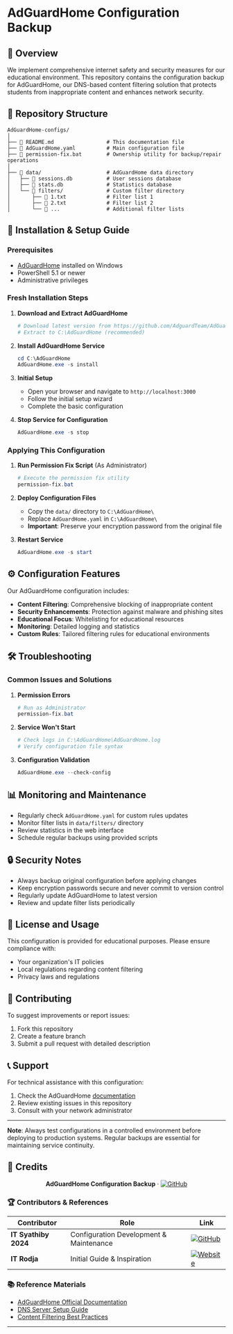# AdGuardHome Configuration Backup

## 📖 Overview

We implement comprehensive internet safety and security measures for our educational environment. This repository contains the configuration backup for AdGuardHome, our DNS-based content filtering solution that protects students from inappropriate content and enhances network security.

## 📁 Repository Structure

```
AdGuardHome-configs/
│
├── 📄 README.md                 # This documentation file
├── 📄 AdGuardHome.yaml          # Main configuration file
├── 📄 permission-fix.bat        # Ownership utility for backup/repair operations
│
├── 📁 data/                     # AdGuardHome data directory
│   ├── 📄 sessions.db           # User sessions database
│   ├── 📄 stats.db              # Statistics database
│   └── 📁 filters/              # Custom filter directory
│       ├── 📄 1.txt             # Filter list 1
│       ├── 📄 2.txt             # Filter list 2
│       └── 📄 ...               # Additional filter lists
```

## 🚀 Installation & Setup Guide

### Prerequisites
- [AdGuardHome](https://github.com/AdguardTeam/AdGuardHome) installed on Windows
- PowerShell 5.1 or newer
- Administrative privileges

### Fresh Installation Steps

1. **Download and Extract AdGuardHome**
   ```powershell
   # Download latest version from https://github.com/AdguardTeam/AdGuardHome/releases
   # Extract to C:\AdGuardHome (recommended)
   ```

2. **Install AdGuardHome Service**
   ```powershell
   cd C:\AdGuardHome
   AdGuardHome.exe -s install
   ```

3. **Initial Setup**
   - Open your browser and navigate to `http://localhost:3000`
   - Follow the initial setup wizard
   - Complete the basic configuration

4. **Stop Service for Configuration**
   ```powershell
   AdGuardHome.exe -s stop
   ```

### Applying This Configuration

1. **Run Permission Fix Script** (As Administrator)
   ```powershell
   # Execute the permission fix utility
   permission-fix.bat
   ```

2. **Deploy Configuration Files**
   - Copy the `data/` directory to `C:\AdGuardHome\`
   - Replace `AdGuardHome.yaml` in `C:\AdGuardHome\`
   - **Important**: Preserve your encryption password from the original file

3. **Restart Service**
   ```powershell
   AdGuardHome.exe -s start
   ```

## ⚙️ Configuration Features

Our AdGuardHome configuration includes:

- **Content Filtering**: Comprehensive blocking of inappropriate content
- **Security Enhancements**: Protection against malware and phishing sites
- **Educational Focus**: Whitelisting for educational resources
- **Monitoring**: Detailed logging and statistics
- **Custom Rules**: Tailored filtering rules for educational environments

## 🛠️ Troubleshooting

### Common Issues and Solutions

1. **Permission Errors**
   ```powershell
   # Run as Administrator
   permission-fix.bat
   ```

2. **Service Won't Start**
   ```powershell
   # Check logs in C:\AdGuardHome\AdGuardHome.log
   # Verify configuration file syntax
   ```

3. **Configuration Validation**
   ```powershell
   AdGuardHome.exe --check-config
   ```

## 📊 Monitoring and Maintenance

- Regularly check `AdGuardHome.yaml` for custom rules updates
- Monitor filter lists in `data/filters/` directory
- Review statistics in the web interface
- Schedule regular backups using provided scripts

## 🔒 Security Notes

- Always backup original configuration before applying changes
- Keep encryption passwords secure and never commit to version control
- Regularly update AdGuardHome to latest version
- Review and update filter lists periodically

## 📝 License and Usage

This configuration is provided for educational purposes. Please ensure compliance with:
- Your organization's IT policies
- Local regulations regarding content filtering
- Privacy laws and regulations

## 🤝 Contributing

To suggest improvements or report issues:
1. Fork this repository
2. Create a feature branch
3. Submit a pull request with detailed description

## 📞 Support

For technical assistance with this configuration:
1. Check the AdGuardHome [documentation](https://github.com/AdguardTeam/AdGuardHome/wiki)
2. Review existing issues in this repository
3. Consult with your network administrator

---

**Note**: Always test configurations in a controlled environment before deploying to production systems. Regular backups are essential for maintaining service continuity.

## 🙏 Credits

<div align="center">

**AdGuardHome Configuration Backup** · [![GitHub](https://img.shields.io/badge/GitHub-Repository-blue?style=flat&logo=github)](https://github.com/CreatorB)

</div>

### 🏆 Contributors & References

| Contributor | Role | Link |
|-------------|------|------|
| **IT Syathiby 2024** | Configuration Development & Maintenance | [![GitHub](https://img.shields.io/badge/GitHub-CreatorB-blue?style=flat&logo=github)](https://github.com/CreatorB) |
| **IT Rodja** | Initial Guide & Inspiration | [![Website](https://img.shields.io/badge/Website-KloningSpoon-green?style=flat&logo=internet-explorer)](https://kloningspoon.com/membuat-dns-server-untuk-memblokir-iklan/) |

### 📚 Reference Materials
- [AdGuardHome Official Documentation](https://github.com/AdguardTeam/AdGuardHome/wiki)
- [DNS Server Setup Guide](https://kloningspoon.com/membuat-dns-server-untuk-memblokir-iklan/)
- [Content Filtering Best Practices](https://github.com/AdguardTeam/AdGuardHome/wiki)

---

<div align="center">
